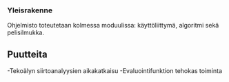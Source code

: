 ### Yleisrakenne

Ohjelmisto toteutetaan kolmessa moduulissa: käyttöliittymä, algoritmi sekä pelisilmukka.

## Puutteita

-Tekoälyn siirtoanalyysien aikakatkaisu
-Evaluointifunktion tehokas toiminta
